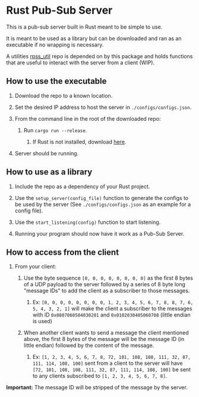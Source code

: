 # Rust Pub-Sub Server

This is a pub-sub server built in Rust meant to be simple to use. 

It is meant to be used as a library but can be downloaded and ran as an executable if no wrapping is necessary. 

A utilities [rpss_util](https://github.com/samuel-bazinet/rpss_utils) repo is depended on by this package and holds functions that are useful to interact with the server from a client (WIP). 

## How to use the executable

1. Download the repo to a known location.

2. Set the desired IP address to host the server in `./configs/configs.json`.

3. From the command line in the root of the downloaded repo:

    1. Run `cargo run --release`.
        
        1. If Rust is not installed, download [here](https://www.rust-lang.org/learn/get-started).
    
4. Server should be running.

## How to use as a library

1. Include the repo as a dependency of your Rust project.

2. Use the `setup_server(config_file)` function to generate the configs to be used by the server (See `./configs/configs.json` as an example for a config file).

3. Use the `start_listening(config)` function to start listening.

4. Running your program should now have it work as a Pub-Sub Server.

## How to access from the client

1. From your client:

    1. Use the byte sequence `[0, 0, 0, 0, 0, 0, 0, 0]` as the first 8 bytes of a UDP payload to the server followed by a series of 8 byte long "message IDs" to add the client as a subscriber to those messages.

        1. Ex: `[0, 0, 0, 0, 0, 0, 0, 0, 1, 2, 3, 4, 5, 6, 7, 8, 8, 7, 6, 5, 4, 3, 2, 1]` will make the client a subscriber to the messages with ID `0x0807060504030201` and `0x0102030405060708` (little endian is used) 

    2. When another client wants to send a message the client mentioned above, the first 8 bytes of the message will be the message ID (in little endian) followed by the content of the message.

        1. Ex: `[1, 2, 3, 4, 5, 6, 7, 8, 72, 101, 108, 108, 111, 32, 87, 111, 114, 108, 100]` sent from a client to the server will have `[72, 101, 108, 108, 111, 32, 87, 111, 114, 108, 100]` be sent to any clients subscribed to `[1, 2, 3, 4, 5, 6, 7, 8]`.


**Important:**  The message ID will be stripped of the message by the server.